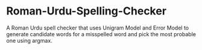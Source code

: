 # Roman-Urdu-Spelling-Checker
A Roman Urdu spell checker that uses Unigram Model and Error Model to generate candidate words for a misspelled word and pick the most probable one using argmax.
